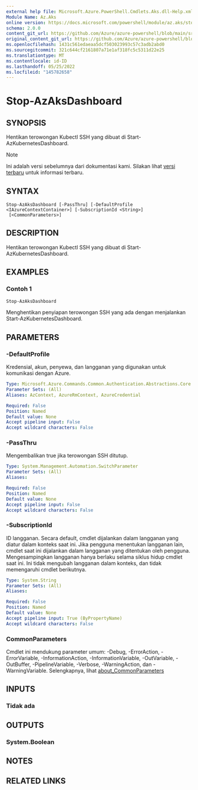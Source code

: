 ```yaml
---
external help file: Microsoft.Azure.PowerShell.Cmdlets.Aks.dll-Help.xml
Module Name: Az.Aks
online version: https://docs.microsoft.com/powershell/module/az.aks/stop-azaksdashboard
schema: 2.0.0
content_git_url: https://github.com/Azure/azure-powershell/blob/main/src/Aks/Aks/help/Stop-AzAksDashboard.md
original_content_git_url: https://github.com/Azure/azure-powershell/blob/main/src/Aks/Aks/help/Stop-AzAksDashboard.md
ms.openlocfilehash: 1431c561edaeaa5dcf503023993c57c3adb2abd0
ms.sourcegitcommit: 321c644cf2161807a71e1af318fc5c5311d22e25
ms.translationtype: MT
ms.contentlocale: id-ID
ms.lasthandoff: 05/25/2022
ms.locfileid: "145782658"
---
```

# Stop-AzAksDashboard

## SYNOPSIS
Hentikan terowongan Kubectl SSH yang dibuat di Start-AzKubernetesDashboard.

> [!NOTE]
>Ini adalah versi sebelumnya dari dokumentasi kami. Silakan lihat [versi terbaru](/powershell/module/az.aks/stop-azaksdashboard) untuk informasi terbaru.

## SYNTAX

```
Stop-AzAksDashboard [-PassThru] [-DefaultProfile <IAzureContextContainer>] [-SubscriptionId <String>]
 [<CommonParameters>]
```

## DESCRIPTION
Hentikan terowongan Kubectl SSH yang dibuat di Start-AzKubernetesDashboard.

## EXAMPLES

### Contoh 1
```powershell
Stop-AzAksDashboard
```

Menghentikan penyiapan terowongan SSH yang ada dengan menjalankan Start-AzKubernetesDashboard.

## PARAMETERS

### -DefaultProfile
Kredensial, akun, penyewa, dan langganan yang digunakan untuk komunikasi dengan Azure.

```yaml
Type: Microsoft.Azure.Commands.Common.Authentication.Abstractions.Core.IAzureContextContainer
Parameter Sets: (All)
Aliases: AzContext, AzureRmContext, AzureCredential

Required: False
Position: Named
Default value: None
Accept pipeline input: False
Accept wildcard characters: False
```

### -PassThru
Mengembalikan true jika terowongan SSH ditutup.

```yaml
Type: System.Management.Automation.SwitchParameter
Parameter Sets: (All)
Aliases:

Required: False
Position: Named
Default value: None
Accept pipeline input: False
Accept wildcard characters: False
```

### -SubscriptionId
ID langganan.
Secara default, cmdlet dijalankan dalam langganan yang diatur dalam konteks saat ini. Jika pengguna menentukan langganan lain, cmdlet saat ini dijalankan dalam langganan yang ditentukan oleh pengguna.
Mengesampingkan langganan hanya berlaku selama siklus hidup cmdlet saat ini. Ini tidak mengubah langganan dalam konteks, dan tidak memengaruhi cmdlet berikutnya.

```yaml
Type: System.String
Parameter Sets: (All)
Aliases:

Required: False
Position: Named
Default value: None
Accept pipeline input: True (ByPropertyName)
Accept wildcard characters: False
```

### CommonParameters
Cmdlet ini mendukung parameter umum: -Debug, -ErrorAction, -ErrorVariable, -InformationAction, -InformationVariable, -OutVariable, -OutBuffer, -PipelineVariable, -Verbose, -WarningAction, dan -WarningVariable. Selengkapnya, lihat [about_CommonParameters](http://go.microsoft.com/fwlink/?LinkID=113216)

## INPUTS

### Tidak ada

## OUTPUTS

### System.Boolean

## NOTES

## RELATED LINKS
